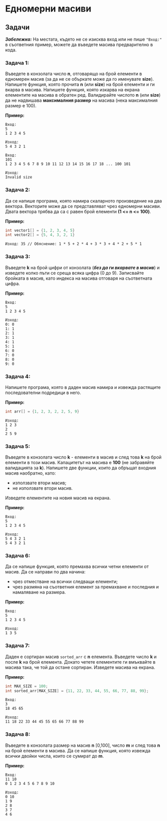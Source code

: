 <h1> Едномерни масиви</h1>

## Задачи

***Забележка:*** На местата, където не се изисква вход или не пише `"Вход:"` в съответния пример, можете да въведете масива предварително в кода.

### Задача 1:
Въведете в конзолата число **n**, отговарящо на брой елементи в едномерен масив (за да не се объркате може да го именувате **size**). Напишете функция, която прочита **n** (или **size**) на брой елементи и ги вкарва в масива. Напишете функция, която изкарва на екрана елементите на масива в обратен ред. Валидирайте числото **n** (или **size**) да не надвишава **максималния размер** на масива (нека максималния размер е 100).

**Пример:**
```
Вход: 
5
1 2 3 4 5

Изход: 
5 4 3 2 1

Вход: 
101
1 2 3 4 5 6 7 8 9 10 11 12 13 14 15 16 17 18 ... 100 101

Изход:
Invalid size
```

### Задача 2:
Да се напише програма, която намира скаларното произведение на два вектора. Векторите може да се представляват чрез едномерни масиви. Двата вектора трябва да са с равен брой елементи **(1 <= n <= 100)**.

**Пример:**
```c++
int vector1[] = {1, 2, 3, 4, 5}
int vector2[] = {5, 4, 3, 2, 1}
```
```
Изход: 35 // Обяснение: 1 * 5 + 2 * 4 + 3 * 3 + 4 * 2 + 5 * 1
```

### Задача 3:
Въведете **k** на брой цифри от конзолата (***без да ги вкарвате в масив***) и изведете колко пъти се среща всяка цифра (0 до 9). Записвайте бройката в масив, като индекса на масива отговаря на съответната цифра. 

**Пример:**
```
Вход: 
5
1 2 3 4 5

Изход:
0: 0
1: 1
2: 1
3: 1
4: 1
5: 1
6: 0
7: 0
8: 0
9: 0
```

### Задача 4:
Напишете програма, която в даден масив намира и извежда растящите последователни подредици в него.

**Пример:**
```c++
int arr[] = {1, 2, 3, 2, 2, 5, 9}
```
```
Изход:
1 2 3
2
2 5 9
```

### Задача 5:
Въведете в конзолата число **k** - елементи в масив и след това **k** на брой елементи в този масив. Капацитетът на масива е **100** (не забравяйте валидацията за **k**). Напишете две функции, които да обръщат входния масив наобратно, като:
- използвате втори масив;
- не използвате втори масив.

Изведете елементите на новия масив на екрана.

**Пример:**
```
Вход:
5
1 2 3 4 5

Изход:
5 4 3 2 1
5 4 3 2 1
```

### Задача 6:
Да се напише функция, която премахва всички четни елементи от масив. Да се направи по два начина:
- чрез отместване на всички следващи елементи;
- чрез размяна на съответния елемент за премахване и последния и намаляване на размера.

**Пример:**
```
Вход:
5
1 2 3 4 5

Изход:
1 3 5
```

### Задача 7:
Даден е сортиран масив `sorted_arr` с **n** елемента. Въведете число **k** и после **k** на брой елемента. Докато четете елементите ги вмъквайте в масива така, че той да остане сортиран. Изведете масива на екрана.

**Пример:**
```c++
int MAX_SIZE = 100;
int sorted_arr[MAX_SIZE] = {11, 22, 33, 44, 55, 66, 77, 88, 99};
```
```
Вход:
3
18 45 65

Изход:
11 18 22 33 44 45 55 65 66 77 88 99
```

### Задача 8:
Въведете в конзолата размер на масив **n** [0,100], число **m** и след това **n** на брой елементи в масива. Да се напише функция, която извежда всички двойки числа, които се сумират до **m**.

**Пример:**
```
Вход:
11 10
0 1 2 3 4 5 6 7 8 9 10

Изход:
0 10
1 9
2 8
3 7
4 6
```


